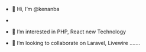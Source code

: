 - 👋 Hi, I’m @kenanba
- 
- 👀 I’m interested in PHP, React new Technology

- 💞️ I’m looking to collaborate on Laravel, Livewire .......


<!---
kenanba/kenanba is a ✨ special ✨ repository because its `README.md` (this file) appears on your GitHub profile.
You can click the Preview link to take a look at your changes.
--->
